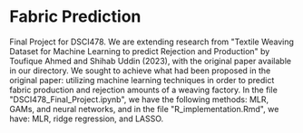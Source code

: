 # Fabric Prediction
Final Project for DSCI478.
We are extending research from "Textile Weaving Dataset for Machine Learning to predict Rejection and Production" by Toufique Ahmed and Shihab Uddin (2023), with the original paper available in our directory. We sought to achieve what had been proposed in the original paper: utilizing machine learning techniques in order to predict fabric production and rejection amounts of a weaving factory. In the file "DSCI478_Final_Project.ipynb", we have the following methods: MLR, GAMs, and neural networks, and in the file "R_implementation.Rmd", we have: MLR, ridge regression, and LASSO.
